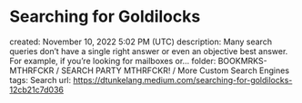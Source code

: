 # Searching for Goldilocks

created: November 10, 2022 5:02 PM (UTC)
description: Many search queries don’t have a single right answer or even an objective best answer. For example, if you’re looking for mailboxes or…
folder: BOOKMRKS-MTHRFCKR / SEARCH PARTY MTHRFCKR! / More Custom Search Engines
tags: Search
url: https://dtunkelang.medium.com/searching-for-goldilocks-12cb21c7d036